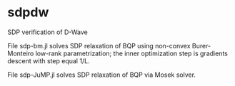 # sdpdw
SDP verification of D-Wave

File sdp-bm.jl solves SDP relaxation of BQP using non-convex Burer-Monteiro low-rank parametrization; the inner optimization step is gradients descent with step equal 1/L.

File sdp-JuMP.jl solves SDP relaxation of BQP via Mosek solver.
